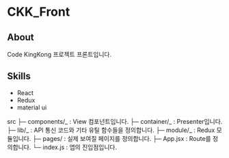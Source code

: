 # CKK_Front

## About

Code KingKong 프로젝트 프론트입니다.

## Skills

- React
- Redux
- material ui

src
├─ components/_ : View 컴포넌트입니다.
├─ container/_ : Presenter입니다.
├─ lib/_ : API 통신 코드와 기타 유틸 함수들을 정의합니다.
├─ module/_ : Redux 모듈입니다.
├─ pages/ : 실제 보여질 페이지를 정의합니다.
├─ App.jsx : Route를 정의합니다.
└─ index.js : 앱의 진입점입니다.
